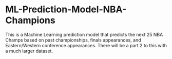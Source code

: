 # ML-Prediction-Model-NBA-Champions
This is a Machine Learning prediction model that predicts the next 25 NBA Champs based on past championships, finals appearances, and Eastern/Western conference appearances. There will be a part 2 to this with a much larger dataset. 
